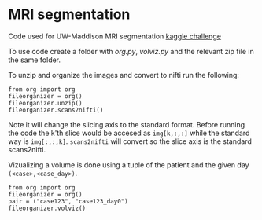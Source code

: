 # MRI segmentation
Code used for UW-Maddison MRI segmentation [kaggle challenge](https://www.kaggle.com/competitions/uw-madison-gi-tract-image-segmentation)

To use code create a folder with *org.py*, *volviz.py* and the relevant zip file in the same folder.  


To unzip and organize the images and convert to nifti run the following:
````
from org import org
fileorganizer = org()
fileorganizer.unzip()
fileorganizer.scans2nifti()
````
Note it will change the slicing axis to the standard format. Before running the code the k'th slice would be accesed as ```img[k,:,:]``` while the standard way is ```img[:,:,k]```. ````scans2nifti```` will convert so the slice axis is the standard scans2nifti.


Vizualizing a volume is done using a tuple of the patient and the given day `(<case>,<case_day>)`.
`````
from org import org
fileorganizer = org()
pair = ("case123", "case123_day0")
fileorganizer.volviz()
`````